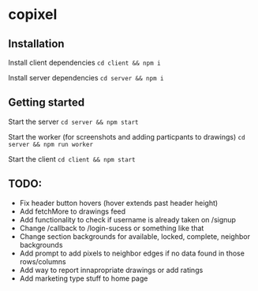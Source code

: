 # copixel

## Installation

Install client dependencies
`cd client && npm i`

Install server dependencies
`cd server && npm i`

## Getting started

Start the server
`cd server && npm start`

Start the worker (for screenshots and adding particpants to drawings)
`cd server && npm run worker`

Start the client
`cd client && npm start`

## TODO:
- Fix header button hovers (hover extends past header height)
- Add fetchMore to drawings feed 
- Add functionality to check if username is already taken on /signup
- Change /callback to /login-sucess or something like that
- Change section backgrounds for available, locked, complete, neighbor backgrounds
- Add prompt to add pixels to neighbor edges if no data found in those rows/columns
- Add way to report innapropriate drawings or add ratings
- Add marketing type stuff to home page
